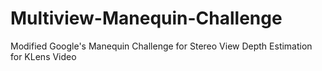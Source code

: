 # Multiview-Manequin-Challenge
Modified Google's Manequin Challenge for Stereo View Depth Estimation for KLens Video

